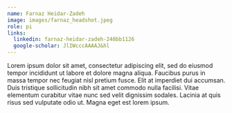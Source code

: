 ```yaml
---
name: Farnaz Heidar-Zadeh
image: images/farnaz_headshot.jpeg
role: pi
links:
  linkedin: farnaz-heidar-zadeh-248bb1126
  google-scholar: JlIWcccAAAAJ&hl
---
```


Lorem ipsum dolor sit amet, consectetur adipiscing elit, sed do eiusmod tempor incididunt ut labore et dolore magna aliqua.
Faucibus purus in massa tempor nec feugiat nisl pretium fusce.
Elit at imperdiet dui accumsan.
Duis tristique sollicitudin nibh sit amet commodo nulla facilisi.
Vitae elementum curabitur vitae nunc sed velit dignissim sodales.
Lacinia at quis risus sed vulputate odio ut.
Magna eget est lorem ipsum.
